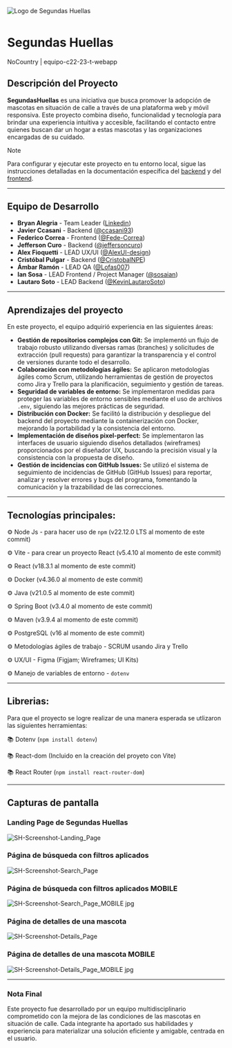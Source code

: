 <img src="https://github.com/user-attachments/assets/6a0f2293-4005-4f37-8230-c783cd8562ed" alt="Logo de Segundas Huellas" title="Logo oficial del proyecto" style="max-width: 100%; height: auto; display: block; margin-left: auto; margin-right: auto; margin-bottom: 3rem;">

# Segundas Huellas

NoCountry | equipo-c22-23-t-webapp

## Descripción del Proyecto
**SegundasHuellas** es una iniciativa que busca promover la adopción de mascotas en situación de calle a través de una plataforma web y móvil responsiva. Este proyecto combina diseño, funcionalidad y tecnología para brindar una experiencia intuitiva y accesible, facilitando el contacto entre quienes buscan dar un hogar a estas mascotas y las organizaciones encargadas de su cuidado.

> [!NOTE]
> Para configurar y ejecutar este proyecto en tu entorno local, sigue las instrucciones detalladas en la documentación específica del [backend](https://github.com/No-Country-simulation/C22-23-t-webapp/tree/main/backend) y del [frontend](https://github.com/No-Country-simulation/C22-23-t-webapp/tree/main/frontend).

---

## Equipo de Desarrollo

- **Bryan Alegria** - Team Leader ([Linkedin](https://www.linkedin.com/in/bralegz/))
- **Javier Ccasani** - Backend ([@ccasani93](https://github.com/ccasani93))
- **Federico Correa** - Frontend ([@Fede-Correa](https://github.com/Fede-Correa))
- **Jefferson Curo** - Backend ([@jeffersoncuro](https://github.com/jeffersoncuro))
- **Alex Fioquetti** - LEAD UX/UI ([@AlexUI-design](https://github.com/AlexUI-design))
- **Cristóbal Pulgar** - Backend ([@CristobalNPE](https://github.com/CristobalNPE))
- **Ámbar Ramón** - LEAD QA ([@Lofas007](https://github.com/Lofas007))
- **Ian Sosa** - LEAD Frontend / Project Manager ([@sosaian](https://github.com/sosaian))
- **Lautaro Soto** - LEAD Backend ([@KevinLautaroSoto](https://github.com/KevinLautaroSoto))

---

## Aprendizajes del proyecto

En este proyecto, el equipo adquirió experiencia en las siguientes áreas:

*   **Gestión de repositorios complejos con Git:** Se implementó un flujo de trabajo robusto utilizando diversas ramas (branches) y solicitudes de extracción (pull requests) para garantizar la transparencia y el control de versiones durante todo el desarrollo.
*   **Colaboración con metodologías ágiles:** Se aplicaron metodologías ágiles como Scrum, utilizando herramientas de gestión de proyectos como Jira y Trello para la planificación, seguimiento y gestión de tareas.
*   **Seguridad de variables de entorno:** Se implementaron medidas para proteger las variables de entorno sensibles mediante el uso de archivos `.env`, siguiendo las mejores prácticas de seguridad.
*   **Distribución con Docker:** Se facilitó la distribución y despliegue del backend del proyecto mediante la containerización con Docker, mejorando la portabilidad y la consistencia del entorno.
*   **Implementación de diseños pixel-perfect:** Se implementaron las interfaces de usuario siguiendo diseños detallados (wireframes) proporcionados por el diseñador UX, buscando la precisión visual y la consistencia con la propuesta de diseño.
*   **Gestión de incidencias con GitHub Issues:** Se utilizó el sistema de seguimiento de incidencias de GitHub (GitHub Issues) para reportar, analizar y resolver errores y bugs del programa, fomentando la comunicación y la trazabilidad de las correcciones.

---

## Tecnologías principales:

⚙ Node Js - para hacer uso de `npm` (v22.12.0 LTS al momento de este commit)

⚙ Vite - para crear un proyecto React (v5.4.10 al momento de este commit)

⚙ React (v18.3.1 al momento de este commit)

⚙ Docker (v4.36.0 al momento de este commit)

⚙ Java (v21.0.5 al momento de este commit)

⚙ Spring Boot (v3.4.0 al momento de este commit)

⚙ Maven (v3.9.4 al momento de este commit)

⚙ PostgreSQL (v16 al momento de este commit)

⚙ Metodologías ágiles de trabajo - SCRUM usando Jira y Trello

⚙ UX/UI - Figma (Figjam; Wireframes; UI Kits)

⚙ Manejo de variables de entorno - `dotenv`

---

## Librerias:

Para que el proyecto se logre realizar de una manera esperada se utlizaron las siguientes herramientas:

📚 Dotenv (`npm install dotenv`)

📚 React-dom (Incluido en la creación del proyeto con Vite)

📚 React Router (`npm install react-router-dom`)

---

## Capturas de pantalla

### Landing Page de Segundas Huellas
![SH-Screenshot-Landing_Page](https://github.com/user-attachments/assets/b08812f7-310f-4eea-94e6-c63ae80fe643)

### Página de búsqueda con filtros aplicados
![SH-Screenshot-Search_Page](https://github.com/user-attachments/assets/84695ae7-0aec-4cfd-877d-a3a697a3f93b)

### Página de búsqueda con filtros aplicados MOBILE
![SH-Screenshot-Search_Page_MOBILE jpg](https://github.com/user-attachments/assets/f22ae103-362c-458f-92d0-dced80718669)

### Página de detalles de una mascota
![SH-Screenshot-Details_Page](https://github.com/user-attachments/assets/030845f3-cbae-4c83-98e0-725f56534f59)

### Página de detalles de una mascota MOBILE
![SH-Screenshot-Details_Page_MOBILE jpg](https://github.com/user-attachments/assets/4e22b672-4fc6-44be-897f-d17fc3d53349)

---

### Nota Final
Este proyecto fue desarrollado por un equipo multidisciplinario comprometido con la mejora de las condiciones de las mascotas en situación de calle. Cada integrante ha aportado sus habilidades y experiencia para materializar una solución eficiente y amigable, centrada en el usuario.
